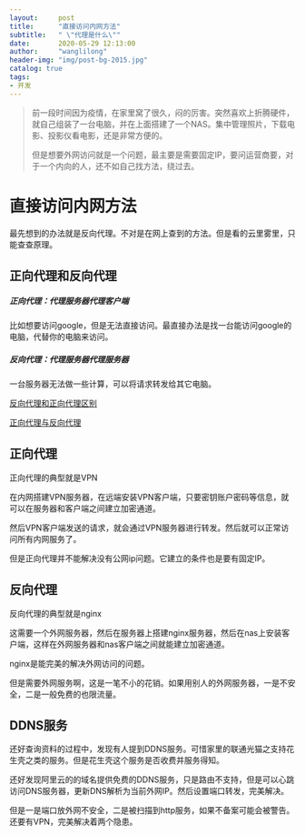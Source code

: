 ```yaml
---
layout:     post
title:      "直接访问内网方法"
subtitle:   " \"代理是什么\""
date:       2020-05-29 12:13:00
author:     "wanglilong"
header-img: "img/post-bg-2015.jpg"
catalog: true
tags:
- 开发
---
```




>前一段时间因为疫情，在家里窝了很久，闷的厉害。突然喜欢上折腾硬件，就自己组装了一台电脑，并在上面搭建了一个NAS。集中管理照片，下载电影、投影仪看电影，还是非常方便的。
>
>但是想要外网访问就是一个问题，最主要是需要固定IP，要问运营商要，对于一个内向的人，还不如自己找方法，绕过去。



# 直接访问内网方法

最先想到的办法就是反向代理。不对是在网上查到的方法。但是看的云里雾里，只能查查原理。

## 正向代理和反向代理

##### 正向代理：代理服务器代理客户端

比如想要访问google，但是无法直接访问。最直接办法是找一台能访问google的电脑，代替你的电脑来访问。

##### 反向代理：代理服务器代理服务器

一台服务器无法做一些计算，可以将请求转发给其它电脑。

[反向代理和正向代理区别](https://www.cnblogs.com/taostaryu/p/10547132.html)

[正向代理与反向代理](https://zhuanlan.zhihu.com/p/25707362)



## 正向代理

正向代理的典型就是VPN

在内网搭建VPN服务器，在远端安装VPN客户端，只要密钥账户密码等信息，就可以在服务器和客户端之间建立加密通道。

然后VPN客户端发送的请求，就会通过VPN服务器进行转发。然后就可以正常访问所有内网服务了。



但是正向代理并不能解决没有公网ip问题。它建立的条件也是要有固定IP。



## 反向代理

反向代理的典型就是nginx

这需要一个外网服务器，然后在服务器上搭建nginx服务器，然后在nas上安装客户端，这样在外网服务器和nas客户端之间就能建立加密通道。

nginx是能完美的解决外网访问的问题。

但是需要外网服务啊，这是一笔不小的花销。如果用别人的外网服务器，一是不安全，二是一般免费的也限流量。



## DDNS服务

还好查询资料的过程中，发现有人提到DDNS服务。可惜家里的联通光猫之支持花生壳之类的服务。但是花生壳这个服务是否收费并服务得知。

还好发现阿里云的的域名提供免费的DDNS服务，只是路由不支持，但是可以心跳访问DNS服务器，更新DNS解析为当前外网IP。然后设置端口转发，完美解决。



但是一是端口放外网不安全，二是被扫描到http服务，如果不备案可能会被警告。还要有VPN，完美解决着两个隐患。

